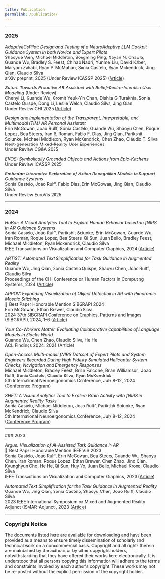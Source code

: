 ```yaml
---
title: Publication
permalink: /publication/
---
```

<hr>

### 2025

_AdaptiveCoPilot: Design and Testing of a NeuroAdaptive LLM Cockpit Guidance System in both Novice and Expert Pilots_<br>
Shaoyue Wen, Michael Middleton, Songming Ping, Nayan N. Chawla, Guande Wu, Bradley S. Feest, Chihab Nadri, Yunmei Liu, David Kaber, Maryam Zahabi, Ryan P. McMahan, Sonia Castelo, Ryan Mckendrick, Jing Qian, Claudio Silva<br>
arXiv preprint, 2025 (Under Review ICASSP 2025) ([Article](https://arxiv.org/pdf/2501.04156))

_Satori: Towards Proactive AR Assistant with Belief-Desire-Intention User Modeling_ (Under Review)<br>
Chenyi Li, Guande Wu, Gromit Yeuk-Yin Chan, Dishita G Turakhia, Sonia Castelo Quispe, Dong Li, Leslie Welch, Claudio Silva, Jing Qian<br>
Under Review CHI 2025 ([Article](https://arxiv.org/pdf/2410.16668))

_Design and Implementation of the Transparent, Interpretable, and Multimodal (TIM) AR Personal Assistant_<br>
Erin McGowan, Joao Rulff, Sonia Castelo, Guande Wu, Shaoyu Chen, Roque Lopez, Bea Steers, Iran R. Roman, Fábio F. Dias, Jing Qian, Parikshit Solunke, Michael Middleton, Ryan McKendrick, Chen Zhao, Cláudio T. Silva<br>
Next-generation Mixed-Reality User Experiences<br>
Under Review CG&A 2025


_EKOS: Symbolically Grounded Objects and Actions from Epic-Kitchens_<br>
Under Review ICASSP 2025

_Embedar: Interactive Exploration of Action Recognition Models to Support Guidance Systems_<br>
Sonia Castelo, Joao Rulff, Fabio Dias, Erin McGowan, Jing Qian, Claudio Silva<br>
Under Review EuroVis 2025

<hr>

### 2024

_HuBar: A Visual Analytics Tool to Explore Human Behavior based on fNIRS in AR Guidance Systems_<br>
Sonia Castelo, Joao Rulff, Parikshit Solunke, Erin McGowan, Guande Wu, Iran Roman, Roque Lopez, Bea Steers, Qi Sun, Juan Bello, Bradley Feest, Michael Middleton, Ryan Mckendrick, Claudio Silva<br>
IEEE Transactions on Visualization and Computer Graphics, 2024 ([Article](https://ieeexplore.ieee.org/stamp/stamp.jsp?arnumber=10669782))

_ARTiST: Automated Text Simplification for Task Guidance in Augmented Reality_<br>
Guande Wu, Jing Qian, Sonia Castelo Quispe, Shaoyu Chen, João Rulff, Claudio Silva<br>
Proceedings of the CHI Conference on Human Factors in Computing Systems, 2024 ([Article](https://dl.acm.org/doi/pdf/10.1145/3613904.3642772))

_ARPOV: Expanding Visualization of Object Detection in AR with Panoramic Mosaic Stitching_<br> 
🏅 Best Paper Honorable Mention SIBGRAPI 2024<br>
Erin McGowan, Ethan Brewer, Claudio Silva<br>
2024 37th SIBGRAPI Conference on Graphics, Patterns and Images (SIBGRAPI), 2024, 1–6 ([Article](https://ieeexplore.ieee.org/stamp/stamp.jsp?arnumber=10716346))


_Your Co-Workers Matter: Evaluating Collaborative Capabilities of Language Models in Blocks World_<br>
Guande Wu, Chen Zhao, Claudio Silva, He He<br>
ACL Findings 2024, 2024 ([Article](https://arxiv.org/pdf/2404.00246))


_Open-Access Multi-modal fNIRS Dataset of Expert Pilots and System Engineers Recorded During High Fidelity Simulated Helicopter System Checks, Navigation and Emergency Responses_<br>
Michael Middleton, Bradley Feest, Brian Falcone, Brian Williamson, Joao Rulff, Sonia Castelo, Claudio Silva, Ryan McKendrick<br>
5th International Neuroergonomics Conference, July 8-12, 2024 ([Conference Program](https://neuroergonomics2024.inria.fr/files/2024/07/Neuroergonomics_Booklet-Conference_VF-1.pdf))


_SHET: A Visual Analytics Tool to Explore Brain Activity with fNIRS in Augmented Reality Tasks_<br>
Sonia Castelo, Michael Middleton, Joao Rulff, Parikshit Solunke, Ryan McKendrick, Claudio Silva<br>
5th International Neuroergonomics Conference, July 8-12, 2024 ([Conference Program](https://neuroergonomics2024.inria.fr/files/2024/07/Neuroergonomics_Booklet-Conference_VF-1.pdf))

<hr>
### 2023

_Argus: Visualization of AI-Assisted Task Guidance in AR_<br>
🏅 Best Paper Honorable Mention IEEE VIS 2023<br>
Sonia Castelo, Joao Rulff, Erin McGowan, Bea Steers, Guande Wu, Shaoyu Chen, Iran Roman, Roque Lopez, Ethan Brewer, Chen Zhao, Jing Qian, Kyunghyun Cho, He He, Qi Sun, Huy Vo, Juan Bello, Michael Krone, Claudio Silva<br>
IEEE Transactions on Visualization and Computer Graphics, 2023 ([Article](https://ieeexplore.ieee.org/stamp/stamp.jsp?arnumber=10305427))


_Automated Text Simplification for the Task Guidance in Augmented Reality_<br>
Guande Wu, Jing Qian, Sonia Castelo, Shaoyu Chen, Joao Rulff, Claudio Silva<br>
2023 IEEE International Symposium on Mixed and Augmented Reality Adjunct (ISMAR-Adjunct), 2023 ([Article](https://ieeexplore.ieee.org/stamp/stamp.jsp?arnumber=10322128))


<hr>

### Copyright Notice

The documents listed here are available for downloading and have been provided as a means to ensure timely dissemination of scholarly and technical work on a noncommercial basis. Copyright and all rights therein are maintained by the authors or by other copyright holders, notwithstanding that they have offered their works here electronically. It is understood that all persons copying this information will adhere to the terms and constraints invoked by each author's copyright. These works may not be re-posted without the explicit permission of the copyright holder.

